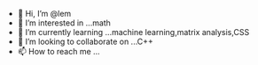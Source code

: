 - 👋 Hi, I’m @lem
- 👀 I’m interested in ...math
- 🌱 I’m currently learning ...machine learning,matrix analysis,CSS
- 💞️ I’m looking to collaborate on ...C++
- 📫 How to reach me ...

<!---
lefpoem/lefpoem is a ✨ special ✨ repository because its `README.md` (this file) appears on your GitHub profile.
You can click the Preview link to take a look at your changes.
--->
